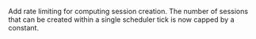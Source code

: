 Add rate limiting for computing session creation. The number of sessions that can be created within a single scheduler tick is now capped by a constant.
